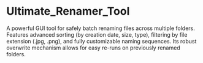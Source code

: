 # Ultimate_Renamer_Tool
A powerful GUI tool for safely batch renaming files across multiple folders. Features advanced sorting (by creation date, size, type), filtering by file extension (.jpg, .png), and fully customizable naming sequences. Its robust overwrite mechanism allows for easy re-runs on previously renamed folders.
